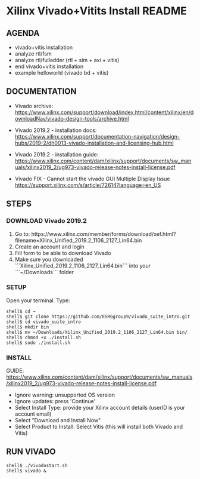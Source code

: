 # Xilinx Vivado+Vitits Install README

## AGENDA
- vivado+vitis installation
- analyze rtl/fsm
- analyze rtl/fulladder (rtl + sim + axi + vitis)
- end vivado+vitis installation
- example helloworld (vivado bd + vitis)

## DOCUMENTATION
- Vivado archive:
	https://www.xilinx.com/support/download/index.html/content/xilinx/en/downloadNav/vivado-design-tools/archive.html

- Vivado 2019.2 - installation docs: https://www.xilinx.com/support/documentation-navigation/design-hubs/2019-2/dh0013-vivado-installation-and-licensing-hub.html

- Vivado 2019.2 - installation guide: https://www.xilinx.com/content/dam/xilinx/support/documents/sw_manuals/xilinx2019_2/ug973-vivado-release-notes-install-license.pdf

- Vivado FIX - Cannot start the vivado GUI Multiple Display Issue
	https://support.xilinx.com/s/article/72614?language=en_US

## STEPS
### DOWNLOAD Vivado 2019.2
<ol>
	<li>Go to: https://www.xilinx.com/member/forms/download/xef.html?filename=Xilinx_Unified_2019.2_1106_2127_Lin64.bin</li>
	<li>Create an account and login</li>
	<li>Fill form to be able to download Vivado</li>
	<li>Make sure you downloaded ```Xilinx_Unified_2019.2_1106_2127_Lin64.bin``` into your ```~/Downloads``` folder</li>
</ol>

### SETUP
Open your terminal. Type: 
```
shell$ cd ~
shell$ git clone https://github.com/ESRGgroup9/vivado_suite_intro.git
shell$ cd vivado_suite_intro
shell$ mkdir bin
shell$ mv ~/Downloads/Xilinx_Unified_2019.2_1106_2127_Lin64.bin bin/
shell$ chmod +x ./install.sh 
shell$ sudo ./install.sh
```

### INSTALL
GUIDE: https://www.xilinx.com/content/dam/xilinx/support/documents/sw_manuals/xilinx2019_2/ug973-vivado-release-notes-install-license.pdf

- Ignore warning: unsupported OS version
- Ignore updates: press 'Continue'
- Select Install Type: provide your Xilinx account details (userID is your account email)
- Select "Download and Install Now"
- Select Product to Install: Select Vitis (this will install both Vivado and Vitis)

## RUN VIVADO
```
shell$ ./vivadostart.sh
shell$ vivado &
```
